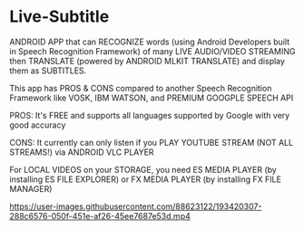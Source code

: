 # Live-Subtitle
ANDROID APP that can RECOGNIZE words (using Android Developers built in Speech Recognition Framework) of many LIVE AUDIO/VIDEO STREAMING then TRANSLATE (powered by ANDROID MLKIT TRANSLATE) and display them as SUBTITLES.

This app has PROS & CONS compared to another Speech Recognition Framework like VOSK, IBM WATSON, and PREMIUM GOOGPLE SPEECH API

PROS:
It's FREE and supports all languages supported by Google with very good accuracy

CONS:
It currently can only listen if you PLAY YOUTUBE STREAM (NOT ALL STREAMS!) via ANDROID VLC PLAYER

For LOCAL VIDEOS on your STORAGE, you need ES MEDIA PLAYER (by installing ES FILE EXPLORER) or FX MEDIA PLAYER (by installing FX FILE MANAGER)



https://user-images.githubusercontent.com/88623122/193420307-288c6576-050f-451e-af26-45ee7687e53d.mp4

